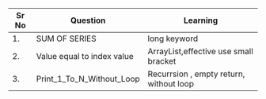 |Sr No | Question    | Learning |
|---------|------------|-----------|
|1. | SUM OF SERIES |long keyword|
|2. | Value equal to index value | ArrayList,effective use small bracket| 
|3. | Print_1_To_N_Without_Loop | Recurrsion , empty return, without loop|